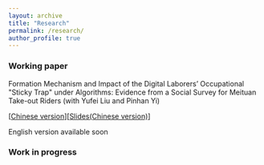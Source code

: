 ```yaml
---
layout: archive
title: "Research"
permalink: /research/
author_profile: true
---
```


### Working paper

Formation Mechanism and Impact of the Digital Laborers’ Occupational "Sticky Trap" under Algorithms: Evidence from a Social Survey for Meituan Take-out Riders (with Yufei Liu and Pinhan Yi) 

[[Chinese version](/files/Digital_Laborers_Stricky_Trap.pdf)][[Slides(Chinese version)](/files/slides.pdf)]

English version available soon

### Work in progress 



